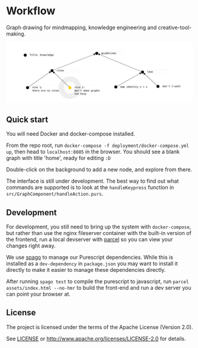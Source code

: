 # Workflow

Graph drawing for mindmapping, knowledge engineering and creative-tool-making.

![example graph](./exampleGraph.png)


## Quick start

You will need Docker and docker-compose installed.

From the repo root, run `docker-compose -f deployment/docker-compose.yml up`, then head to `localhost:8085` in the browser. You should see a blank graph with title 'home', ready for editing `:D`

Double-click on the background to add a new node, and explore from there.

The interface is still under development. The best way to find out what commands are supported is to look at the `handleKeypress` function in `src/GraphComponent/handleAction.purs`.


## Development

For development, you still need to bring up the system with `docker-compose`, but rather than use the nginx fileserver container with the built-in version of the frontend, run a local devserver with [parcel](https://parceljs.org/) so you can view your changes right away.

We use [spago](https://github.com/spacchetti/spago) to manage our Purescript dependencies.
While this is installed as a `dev-dependency` in `package.json` you may want to install it directly to make it easier to manage these dependencies directly.

After running `spago test` to compile the purescript to javascript, run `parcel assets/index.html --no-hmr` to build the front-end and run a dev server you can point your browser at. 


## License

The project is licensed under the terms of the Apache License (Version 2.0).

See [LICENSE](./LICENSE) or http://www.apache.org/licenses/LICENSE-2.0 for details.
